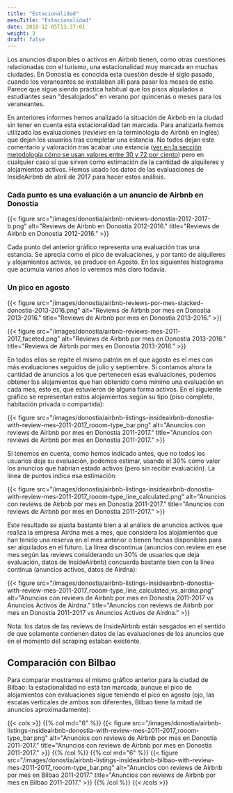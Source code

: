 ```yaml
---
title: "Estacionalidad"
menuTitle: "Estacionalidad"
date: 2018-12-05T13:37:01
weight: 3
draft: false
---
```


Los anuncios disponibles o activos en Airbnb tienen, como otras cuestiones relacionadas con el turismo, una estacionalidad muy marcada en muchas ciudades. En Donostia es conocida esta cuestión desde el siglo pasado, cuando los veraneantes se instalaban allí para pasar los meses de estío. Parece que sigue siendo práctica habitual que los pisos alquilados a estudiantes sean "desalojados" en verano por quincenas o meses para los veraneantes.

En anteriores informes hemos analizado la situación de Airbnb en la ciudad sin tener en cuenta esta estacionalidad tan marcada. Para analizarla hemos utilizado las evaluaciones (*reviews* en la terminología de Airbnb en inglés) que dejan los usuarios tras completar una estancia. No todos dejan este comentario y valoración tras acabar una estancia ([ver en la sección metodología cómo se usan valores entre 30 y 72 por ciento](/metodologia/anuncios-activos/)) pero en cualquier caso sí que sirven como estimación de la cantidad de alquileres y alojamientos activos. Hemos usado los datos de las evaluaciones de InsideAirbnb de abril de 2017 para hacer estos análisis.

### Cada punto es una evaluación a un anuncio de Airbnb en Donostia

{{< figure src="/images/donostia/airbnb-reviews-donostia-2012-2017-b.png" alt="Reviews de Airbnb en Donostia 2012-2016." title="Reviews de Airbnb en Donostia 2012-2016." >}}

Cada punto del anterior gráfico representa una evaluación tras una estancia. Se aprecia como el pico de evaluaciones, y por tanto de alquileres y alojamientos activos, se produce en Agosto. En los siguientes histograma que acumula varios años lo veremos más claro todavía.

### Un pico en agosto

{{< figure src="/images/donostia/airbnb-reviews-por-mes-stacked-donostia-2013-2016.png" alt="Reviews de Airbnb por mes en Donostia 2013-2016." title="Reviews de Airbnb por mes en Donostia 2013-2016." >}}

{{< figure src="/images/donostia/airbnb-reviews-mes-2011-2017_faceted.png" alt="Reviews de Airbnb por mes en Donostia 2013-2016." title="Reviews de Airbnb por mes en Donostia 2013-2016." >}}

En todos ellos se repite el mismo patrón en el que agosto es el mes con más evaluaciones seguidos de julio y septiembre. Si contamos ahora la cantidad de anuncios a los que pertenecen esas evaluaciones, podemos obtener los alojamientos que han obtenido como mínimo una evaluación en cada mes, esto es, que estuvieron de alguna forma activos. En el siguiente gráfico se representan estos alojamientos según su tipo (piso completo, habitación privada o compartida):

{{< figure src="/images/donostia/airbnb-listings-insideairbnb-donostia-with-review-mes-2011-2017_rooom-type_bar.png" alt="Anuncios con reviews de Airbnb por mes en Donostia 2011-2017." title="Anuncios con reviews de Airbnb por mes en Donostia 2011-2017." >}}

Si tenemos en cuenta, como hemos indicado antes, que no todos los usuarios deja su evaluación, podemos estimar, usando el 30% como valor los anuncios que habrían estado activos (pero sin recibir evaluación). La línea de puntos indica esa estimación:

{{< figure src="/images/donostia/airbnb-listings-insideairbnb-donostia-with-review-mes-2011-2017_rooom-type_line_calculated.png" alt="Anuncios con reviews de Airbnb por mes en Donostia 2011-2017." title="Anuncios con reviews de Airbnb por mes en Donostia 2011-2017." >}}

Este resultado se ajusta bastante bien a al análisis de anuncios activos que realiza la empresa Airdna mes a mes, que considera los alojamientos que han tenido una reserva en el mes anterior o tienen fechas disponibles para ser alquilados en el futuro. La línea discontinua (anuncios con review en ese mes según las reviews considerando un 30% de usuarios que deja evaluación, datos de InsideAirbnb) concuerda bastante bien con la línea continua (anuncios activos, datos de Airdna):

{{< figure src="/images/donostia/airbnb-listings-insideairbnb-donostia-with-review-mes-2011-2017_rooom-type_line_calculated_vs_airdna.png" alt="Anuncios con reviews de Airbnb por mes en Donostia 2011-2017 vs Anuncios Activos de Airdna." title="Anuncios con reviews de Airbnb por mes en Donostia 2011-2017 vs Anuncios Activos de Airdna." >}}

Nota: los datos de las reviews de InsideAirbnb están sesgados en el sentido de que solamente contienen datos de las evaluaciones de los anuncios que en el momento del scraping estaban existente.


## Comparación con Bilbao

Para comparar mostramos el mismo gráfico anterior para la ciudad de Bilbao: la estacionalidad no está tan marcada, aunque el pico de alojamientos con evaluaciones sigue teniendo el pico en agosto (ojo, las escalas verticales de ambos son diferentes, Bilbao tiene la mitad de anuncios aproximadamente):


{{< cols >}}
{{% col md="6" %}}
{{< figure src="/images/donostia/airbnb-listings-insideairbnb-donostia-with-review-mes-2011-2017_rooom-type_bar.png" alt="Anuncios con reviews de Airbnb por mes en Donostia 2011-2017." title="Anuncios con reviews de Airbnb por mes en Donostia 2011-2017." >}}
{{% /col %}}
{{% col md="6" %}}
{{< figure src="/images/donostia/airbnb-listings-insideairbnb-bilbao-with-review-mes-2011-2017_rooom-type_bar.png" alt="Anuncios con reviews de Airbnb por mes en Bilbao 2011-2017." title="Anuncios con reviews de Airbnb por mes en Bilbao 2011-2017." >}}
{{% /col %}}
{{< /cols >}}


